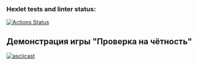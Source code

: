 ### Hexlet tests and linter status:
[![Actions Status](https://github.com/wasd21xd/frontend-project-44/actions/workflows/hexlet-check.yml/badge.svg)](https://github.com/wasd21xd/frontend-project-44/actions)

## Демонстрация игры "Проверка на чётность"

[![asciicast](https://asciinema.org/a/55ImkyTmdsldq1AzEfwibUEil.svg)](https://asciinema.org/a/55ImkyTmdsldq1AzEfwibUEil)
